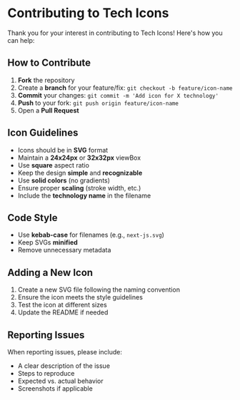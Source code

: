 # Contributing to Tech Icons

Thank you for your interest in contributing to Tech Icons! Here's how you can help:

## How to Contribute

1. **Fork** the repository
2. Create a **branch** for your feature/fix: `git checkout -b feature/icon-name`
3. **Commit** your changes: `git commit -m 'Add icon for X technology'`
4. **Push** to your fork: `git push origin feature/icon-name`
5. Open a **Pull Request**

## Icon Guidelines

- Icons should be in **SVG** format
- Maintain a **24x24px** or **32x32px** viewBox
- Use **square** aspect ratio
- Keep the design **simple** and **recognizable**
- Use **solid colors** (no gradients)
- Ensure proper **scaling** (stroke width, etc.)
- Include the **technology name** in the filename

## Code Style

- Use **kebab-case** for filenames (e.g., `next-js.svg`)
- Keep SVGs **minified**
- Remove unnecessary metadata

## Adding a New Icon

1. Create a new SVG file following the naming convention
2. Ensure the icon meets the style guidelines
3. Test the icon at different sizes
4. Update the README if needed

## Reporting Issues

When reporting issues, please include:
- A clear description of the issue
- Steps to reproduce
- Expected vs. actual behavior
- Screenshots if applicable
